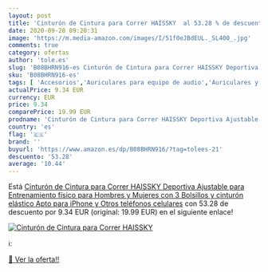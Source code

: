 ```yaml
---
layout: post
title: 'Cinturón de Cintura para Correr HAISSKY  al 53.28 % de descuento'
date: 2020-09-28 09:20:31
image: 'https://m.media-amazon.com/images/I/51f0eJBdEUL._SL400_.jpg'
comments: true
category: ofertas
author: 'tole.es'
slug: 'B08BHRN916-es Cinturón de Cintura para Correr HAISSKY Deportiva...'
sku: 'B08BHRN916-es'
tags: [ 'Accesorios','Auriculares para equipo de audio','Auriculares y accesorios','Cables USB','Cables y accesorios','Cables y conectores','Electrónica','Informática','iphone', ]
actualPrice: 9.34 EUR
currency: EUR
price: 9.34
comparePrice: 19.99 EUR
prodname: 'Cinturón de Cintura para Correr HAISSKY Deportiva Ajustable para Entrenamiento físico para Hombres y Mujeres con 3 Bolsillos y cinturón elástico Apto para iPhone y Otros teléfonos celulares'
country: 'es'
flag: '🇪🇸'
brand: ''
buyurl: 'https://www.amazon.es/dp/B08BHRN916/?tag=tolees-21'
descuento: '53.28'
average: '10.44'
---
```


Está [Cinturón de Cintura para Correr HAISSKY Deportiva Ajustable para Entrenamiento físico para Hombres y Mujeres con 3 Bolsillos y cinturón elástico Apto para iPhone y Otros teléfonos celulares](https://www.amazon.es/dp/B08BHRN916/?tag=tolees-21) con 53.28 de descuento por 9.34 EUR (original: 19.99 EUR) en el siguiente enlace!

[![Cinturón de Cintura para Correr HAISSKY ](https://m.media-amazon.com/images/I/51f0eJBdEUL._SL400_.jpg)](https://www.amazon.es/dp/B08BHRN916/?tag=tolees-21)

ℹ️:


[🛒 Ver la oferta!!](https://www.amazon.es/dp/B08BHRN916/?tag=tolees-21)
